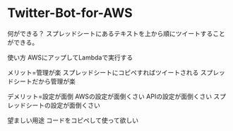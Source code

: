 # Twitter-Bot-for-AWS

何ができる？
  スプレッドシートにあるテキストを上から順にツイートすることができる。

使い方
  AWSにアップしてLambdaで実行する

メリット=管理が楽
  スプレッドシートにコピペすればツイートされる
  スプレッドシートだから管理が楽
  
デメリット=設定が面倒
  AWSの設定が面倒くさい
  APIの設定が面倒くさい
  スプレッドシートの設定が面倒くさい
  
望ましい用途
  コードをコピペして使って欲しい
